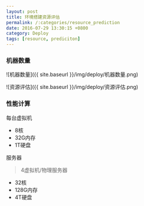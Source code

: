 ```yaml
---
layout: post
title: 环境搭建资源评估
permalink: /:categories/resource_prediction
date: 2016-07-29 13:30:15 +0800
category: Deploy
tags: [resource, prediciton]
---
```


### 机器数量

![机器数量]({{ site.baseurl }}/img/deploy/机器数量.png)

![资源评估]({{ site.baseurl }}/img/deploy/资源评估.png)

### 性能计算

每台虚拟机

* 8核
* 32G内存
* 1T硬盘

服务器

> 4虚拟机/物理服务器
* 32核
* 128G内存
* 4T硬盘
